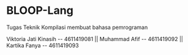 # BLOOP-Lang
Tugas Teknik Kompilasi membuat bahasa pemrograman

Viktoria Jati Kinasih -- 4611419081 || 
Muhammad Afif         -- 4611419092 ||
Kartika Fanya         -- 4611419093
